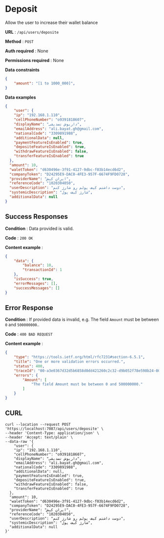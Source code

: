 ﻿
# Deposit

Allow the user to increase their wallet balance

**URL** : `/api/users/deposite`

**Method** : `POST`

**Auth required** : None

**Permissions required** : None

**Data constraints**

```json
{
    "amount": "[1 to 1000_000]",
}
```

**Data examples**

```json
{
    "user": {
    "ip": "192.168.1.110",        
    "cellPhoneNumber": "o9391818607",
    "displayName": "داریوش تصدیقی",
    "emailAddress": "ali.bayat.gh@gmail.com",
    "nationalCode": "3309891988",
    "additionalData": null,
    "paymentFeatureIsEnabled": true,
    "depositeFeatureIsEnabled": true,
    "withdrawFeatureIsEnabled": false,
    "transferFeatureIsEnabled": true
  },
  "amount": 10,
  "waletToken": "d630496e-3f91-4127-9dbc-f03b14ecd6d2", 
  "companyToken": "D24295E9-DAC0-4FE3-957F-6674F9FD0728",
  "providerName": "ایران کیش",
  "referenceCode": "1020304050",
  "userDescription": "دوست داشتم کیف پولم رو شارژ کنم",
  "systemicDescription": "شارژ کیف پول",
  "additionalData": null
}
```
## Success Responses

**Condition** : Data provided is valid.

**Code** : `200 OK`

**Content example** : 

```json
{
    "data": {
        "balance": 10,
        "transactionId": 1
    },
    "isSuccess": true,
    "errorMessages": [],
    "successMessages": []
}
```

## Error Response

**Condition** : If provided data is invalid, e.g. The field `Amount` must be between `0` and `500000000`..

**Code** : `400 BAD REQUEST`

**Content example** :

```json
{
    "type": "https://tools.ietf.org/html/rfc7231#section-6.5.1",
    "title": "One or more validation errors occurred.",
    "status": 400,
    "traceId": "00-a3e0367d32d5b6858d0dd421260c2c32-d9b052f78e598b24-00",
    "errors": {
        "Amount": [
            "The field Amount must be between 0 and 500000000."
        ]
    }
}
```

## CURL

```curl
curl --location --request POST 'https://localhost:7087/api/users/deposite' \
--header 'Content-Type: application/json' \
--header 'Accept: text/plain' \
--data-raw '{
    "user": {
    "ip": "192.168.1.110",        
    "cellPhoneNumber": "o9391818607",
    "displayName": "داریوش تصدیقی",
    "emailAddress": "ali.bayat.gh@gmail.com",
    "nationalCode": "3309891988",
    "additionalData": null,
    "paymentFeatureIsEnabled": true,
    "depositeFeatureIsEnabled": true,
    "withdrawFeatureIsEnabled": false,
    "transferFeatureIsEnabled": true
  },
  "amount": 10,
  "waletToken": "d630496e-3f91-4127-9dbc-f03b14ecd6d2", 
  "companyToken": "D24295E9-DAC0-4FE3-957F-6674F9FD0728",
  "providerName": "ایران کیش",
  "referenceCode": "1020304050",
  "userDescription": "دوست داشتم کیف پولم رو شارژ کنم",
  "systemicDescription": "شارژ کیف پول",
  "additionalData": null
}'
```
